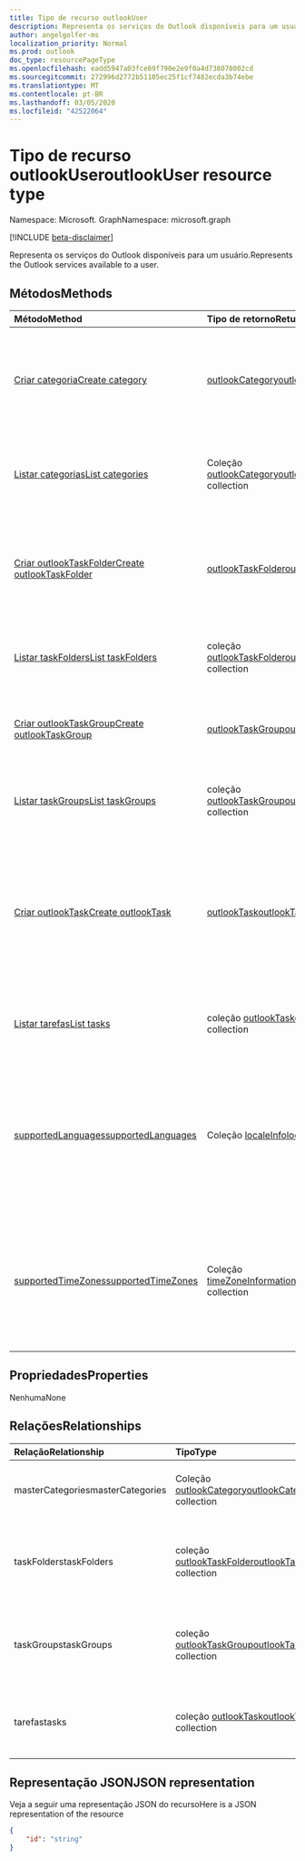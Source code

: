 ```yaml
---
title: Tipo de recurso outlookUser
description: Representa os serviços do Outlook disponíveis para um usuário.
author: angelgolfer-ms
localization_priority: Normal
ms.prod: outlook
doc_type: resourcePageType
ms.openlocfilehash: eadd5947a03fce69f790e2e9f0a4d738078002cd
ms.sourcegitcommit: 272996d2772b51105ec25f1cf7482ecda3b74ebe
ms.translationtype: MT
ms.contentlocale: pt-BR
ms.lasthandoff: 03/05/2020
ms.locfileid: "42522064"
---
```

# <a name="outlookuser-resource-type"></a><span data-ttu-id="ece22-103">Tipo de recurso outlookUser</span><span class="sxs-lookup"><span data-stu-id="ece22-103">outlookUser resource type</span></span>

<span data-ttu-id="ece22-104">Namespace: Microsoft. Graph</span><span class="sxs-lookup"><span data-stu-id="ece22-104">Namespace: microsoft.graph</span></span>

[!INCLUDE [beta-disclaimer](../../includes/beta-disclaimer.md)]

<span data-ttu-id="ece22-105">Representa os serviços do Outlook disponíveis para um usuário.</span><span class="sxs-lookup"><span data-stu-id="ece22-105">Represents the Outlook services available to a user.</span></span>


## <a name="methods"></a><span data-ttu-id="ece22-106">Métodos</span><span class="sxs-lookup"><span data-stu-id="ece22-106">Methods</span></span>

| <span data-ttu-id="ece22-107">Método</span><span class="sxs-lookup"><span data-stu-id="ece22-107">Method</span></span>           | <span data-ttu-id="ece22-108">Tipo de retorno</span><span class="sxs-lookup"><span data-stu-id="ece22-108">Return Type</span></span>    |<span data-ttu-id="ece22-109">Descrição</span><span class="sxs-lookup"><span data-stu-id="ece22-109">Description</span></span>|
|:---------------|:--------|:----------|
|[<span data-ttu-id="ece22-110">Criar categoria</span><span class="sxs-lookup"><span data-stu-id="ece22-110">Create category</span></span>](../api/outlookuser-post-mastercategories.md) | [<span data-ttu-id="ece22-111">outlookCategory</span><span class="sxs-lookup"><span data-stu-id="ece22-111">outlookCategory</span></span>](outlookcategory.md) |<span data-ttu-id="ece22-112">Cria um objeto **outlookCategory** na lista mestra de categorias do usuário.</span><span class="sxs-lookup"><span data-stu-id="ece22-112">Create an **outlookCategory** object in the user's master list of categories.</span></span>|
|[<span data-ttu-id="ece22-113">Listar categorias</span><span class="sxs-lookup"><span data-stu-id="ece22-113">List categories</span></span>](../api/outlookuser-list-mastercategories.md) | <span data-ttu-id="ece22-114">Coleção [outlookCategory](outlookcategory.md)</span><span class="sxs-lookup"><span data-stu-id="ece22-114">[outlookCategory](outlookcategory.md) collection</span></span> |<span data-ttu-id="ece22-115">Obtém todas as categorias que foram definidas para o usuário.</span><span class="sxs-lookup"><span data-stu-id="ece22-115">Get all the categories that have been defined for the user.</span></span>|
|[<span data-ttu-id="ece22-116">Criar outlookTaskFolder</span><span class="sxs-lookup"><span data-stu-id="ece22-116">Create outlookTaskFolder</span></span>](../api/outlookuser-post-taskfolders.md) |[<span data-ttu-id="ece22-117">outlookTaskFolder</span><span class="sxs-lookup"><span data-stu-id="ece22-117">outlookTaskFolder</span></span>](outlooktaskfolder.md)| <span data-ttu-id="ece22-118">Crie uma pasta de tarefas no grupo de tarefas padrão`My Tasks`() da caixa de correio do usuário.</span><span class="sxs-lookup"><span data-stu-id="ece22-118">Create a task folder in the default task group (`My Tasks`) of the user's mailbox.</span></span>|
|[<span data-ttu-id="ece22-119">Listar taskFolders</span><span class="sxs-lookup"><span data-stu-id="ece22-119">List taskFolders</span></span>](../api/outlookuser-list-taskfolders.md) |<span data-ttu-id="ece22-120">coleção [outlookTaskFolder](outlooktaskfolder.md)</span><span class="sxs-lookup"><span data-stu-id="ece22-120">[outlookTaskFolder](outlooktaskfolder.md) collection</span></span>| <span data-ttu-id="ece22-121">Obter todas as pastas de tarefas do Outlook na caixa de correio do usuário.</span><span class="sxs-lookup"><span data-stu-id="ece22-121">Get all the Outlook task folders in the user's mailbox.</span></span>|
|[<span data-ttu-id="ece22-122">Criar outlookTaskGroup</span><span class="sxs-lookup"><span data-stu-id="ece22-122">Create outlookTaskGroup</span></span>](../api/outlookuser-post-taskgroups.md) |[<span data-ttu-id="ece22-123">outlookTaskGroup</span><span class="sxs-lookup"><span data-stu-id="ece22-123">outlookTaskGroup</span></span>](outlooktaskgroup.md)| <span data-ttu-id="ece22-124">Criar um grupo de tarefas do Outlook na caixa de correio do usuário.</span><span class="sxs-lookup"><span data-stu-id="ece22-124">Create an Outlook task group in the user's mailbox.</span></span>|
|[<span data-ttu-id="ece22-125">Listar taskGroups</span><span class="sxs-lookup"><span data-stu-id="ece22-125">List taskGroups</span></span>](../api/outlookuser-list-taskgroups.md) |<span data-ttu-id="ece22-126">coleção [outlookTaskGroup](outlooktaskgroup.md)</span><span class="sxs-lookup"><span data-stu-id="ece22-126">[outlookTaskGroup](outlooktaskgroup.md) collection</span></span>| <span data-ttu-id="ece22-127">Obter todos os grupos de tarefas do Outlook na caixa de correio do usuário.</span><span class="sxs-lookup"><span data-stu-id="ece22-127">Get all the Outlook task groups in the user's mailbox.</span></span>|
|[<span data-ttu-id="ece22-128">Criar outlookTask</span><span class="sxs-lookup"><span data-stu-id="ece22-128">Create outlookTask</span></span>](../api/outlookuser-post-tasks.md) |[<span data-ttu-id="ece22-129">outlookTask</span><span class="sxs-lookup"><span data-stu-id="ece22-129">outlookTask</span></span>](outlooktask.md)| <span data-ttu-id="ece22-130">Crie uma tarefa do Outlook no grupo de tarefas padrão`My Tasks`() e na pasta de`Tasks`tarefas padrão () na caixa de correio do usuário.</span><span class="sxs-lookup"><span data-stu-id="ece22-130">Create an Outlook task in the default task group (`My Tasks`) and default task folder (`Tasks`) in the user's mailbox.</span></span>|
|[<span data-ttu-id="ece22-131">Listar tarefas</span><span class="sxs-lookup"><span data-stu-id="ece22-131">List tasks</span></span>](../api/outlookuser-list-tasks.md) |<span data-ttu-id="ece22-132">coleção [outlookTask](outlooktask.md)</span><span class="sxs-lookup"><span data-stu-id="ece22-132">[outlookTask](outlooktask.md) collection</span></span>| <span data-ttu-id="ece22-133">Obtenha todas as tarefas do Outlook na caixa de correio do usuário.</span><span class="sxs-lookup"><span data-stu-id="ece22-133">Get all the Outlook tasks in the user's mailbox.</span></span>|
|[<span data-ttu-id="ece22-134">supportedLanguages</span><span class="sxs-lookup"><span data-stu-id="ece22-134">supportedLanguages</span></span>](../api/outlookuser-supportedlanguages.md) | <span data-ttu-id="ece22-135">Coleção [localeInfo](localeinfo.md)</span><span class="sxs-lookup"><span data-stu-id="ece22-135">[localeInfo](localeinfo.md) collection</span></span> | <span data-ttu-id="ece22-136">Obtém a lista de localidades e idiomas com suporte para o usuário, conforme configurado no servidor de caixa de correio do usuário.</span><span class="sxs-lookup"><span data-stu-id="ece22-136">Get the list of locales and languages that is supported for the user, as configured on the user's mailbox server.</span></span> |
|[<span data-ttu-id="ece22-137">supportedTimeZones</span><span class="sxs-lookup"><span data-stu-id="ece22-137">supportedTimeZones</span></span>](../api/outlookuser-supportedtimezones.md) | <span data-ttu-id="ece22-138">Coleção [timeZoneInformation](timezoneinformation.md)</span><span class="sxs-lookup"><span data-stu-id="ece22-138">[timeZoneInformation](timezoneinformation.md) collection</span></span> | <span data-ttu-id="ece22-139">Obtém a lista de fusos horários com suporte para o usuário, conforme configurado no servidor de caixa de correio do usuário.</span><span class="sxs-lookup"><span data-stu-id="ece22-139">Get the list of time zones that is supported for the user, as configured on the user's mailbox server.</span></span> |


## <a name="properties"></a><span data-ttu-id="ece22-140">Propriedades</span><span class="sxs-lookup"><span data-stu-id="ece22-140">Properties</span></span>
<span data-ttu-id="ece22-141">Nenhuma</span><span class="sxs-lookup"><span data-stu-id="ece22-141">None</span></span>

## <a name="relationships"></a><span data-ttu-id="ece22-142">Relações</span><span class="sxs-lookup"><span data-stu-id="ece22-142">Relationships</span></span>
| <span data-ttu-id="ece22-143">Relação</span><span class="sxs-lookup"><span data-stu-id="ece22-143">Relationship</span></span> | <span data-ttu-id="ece22-144">Tipo</span><span class="sxs-lookup"><span data-stu-id="ece22-144">Type</span></span>   |<span data-ttu-id="ece22-145">Descrição</span><span class="sxs-lookup"><span data-stu-id="ece22-145">Description</span></span>|
|:---------------|:--------|:----------|
|<span data-ttu-id="ece22-146">masterCategories</span><span class="sxs-lookup"><span data-stu-id="ece22-146">masterCategories</span></span>|<span data-ttu-id="ece22-147">Coleção [outlookCategory](../resources/outlookcategory.md)</span><span class="sxs-lookup"><span data-stu-id="ece22-147">[outlookCategory](../resources/outlookcategory.md) collection</span></span>| <span data-ttu-id="ece22-148">Uma lista de categorias definidas para o usuário.</span><span class="sxs-lookup"><span data-stu-id="ece22-148">A list of categories defined for the user.</span></span> | 
|<span data-ttu-id="ece22-149">taskFolders</span><span class="sxs-lookup"><span data-stu-id="ece22-149">taskFolders</span></span>|<span data-ttu-id="ece22-150">coleção [outlookTaskFolder](outlooktaskfolder.md)</span><span class="sxs-lookup"><span data-stu-id="ece22-150">[outlookTaskFolder](outlooktaskfolder.md) collection</span></span>| <span data-ttu-id="ece22-151">As pastas de tarefas do Outlook do usuário.</span><span class="sxs-lookup"><span data-stu-id="ece22-151">The user's Outlook task folders.</span></span> <span data-ttu-id="ece22-152">Somente leitura.</span><span class="sxs-lookup"><span data-stu-id="ece22-152">Read-only.</span></span> <span data-ttu-id="ece22-153">Anulável.</span><span class="sxs-lookup"><span data-stu-id="ece22-153">Nullable.</span></span>|
|<span data-ttu-id="ece22-154">taskGroups</span><span class="sxs-lookup"><span data-stu-id="ece22-154">taskGroups</span></span>|<span data-ttu-id="ece22-155">coleção [outlookTaskGroup](outlooktaskgroup.md)</span><span class="sxs-lookup"><span data-stu-id="ece22-155">[outlookTaskGroup](outlooktaskgroup.md) collection</span></span>| <span data-ttu-id="ece22-156">Grupos de tarefas do Outlook do usuário.</span><span class="sxs-lookup"><span data-stu-id="ece22-156">The user's Outlook task groups.</span></span> <span data-ttu-id="ece22-157">Somente leitura.</span><span class="sxs-lookup"><span data-stu-id="ece22-157">Read-only.</span></span> <span data-ttu-id="ece22-158">Anulável.</span><span class="sxs-lookup"><span data-stu-id="ece22-158">Nullable.</span></span>|
|<span data-ttu-id="ece22-159">tarefas</span><span class="sxs-lookup"><span data-stu-id="ece22-159">tasks</span></span>|<span data-ttu-id="ece22-160">coleção [outlookTask](outlooktask.md)</span><span class="sxs-lookup"><span data-stu-id="ece22-160">[outlookTask](outlooktask.md) collection</span></span>| <span data-ttu-id="ece22-161">As tarefas do Outlook do usuário.</span><span class="sxs-lookup"><span data-stu-id="ece22-161">The user's Outlook tasks.</span></span> <span data-ttu-id="ece22-162">Somente leitura.</span><span class="sxs-lookup"><span data-stu-id="ece22-162">Read-only.</span></span> <span data-ttu-id="ece22-163">Anulável.</span><span class="sxs-lookup"><span data-stu-id="ece22-163">Nullable.</span></span>|

## <a name="json-representation"></a><span data-ttu-id="ece22-164">Representação JSON</span><span class="sxs-lookup"><span data-stu-id="ece22-164">JSON representation</span></span>

<span data-ttu-id="ece22-165">Veja a seguir uma representação JSON do recurso</span><span class="sxs-lookup"><span data-stu-id="ece22-165">Here is a JSON representation of the resource</span></span>

<!-- {
  "blockType": "resource",
  "keyProperty": "id",
  "baseType":"microsoft.graph.entity",  
  "@odata.type": "microsoft.graph.outlookUser"
}-->
```json
{  
    "id": "string"
}

```

<!-- uuid: 8fcb5dbc-d5aa-4681-8e31-b001d5168d79
2015-10-25 14:57:30 UTC -->
<!--
{
  "type": "#page.annotation",
  "description": "outlookUser resource",
  "keywords": "",
  "section": "documentation",
  "tocPath": "",
  "suppressions": []
}
-->
